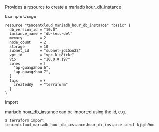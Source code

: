 Provides a resource to create a mariadb hour_db_instance

Example Usage

```hcl
resource "tencentcloud_mariadb_hour_db_instance" "basic" {
  db_version_id = "10.0"
  instance_name = "db-test-del"
  memory        = 2
  node_count    = 2
  storage       = 10
  subnet_id     = "subnet-jdi5xn22"
  vpc_id        = "vpc-k1t8ickr"
  vip           = "10.0.0.197"
  zones         = [
    "ap-guangzhou-6",
    "ap-guangzhou-7",
  ]
  tags          = {
    createdBy   = "terraform"
  }
}

```
Import

mariadb hour_db_instance can be imported using the id, e.g.
```
$ terraform import tencentcloud_mariadb_hour_db_instance.hour_db_instance tdsql-kjqih9nn
```